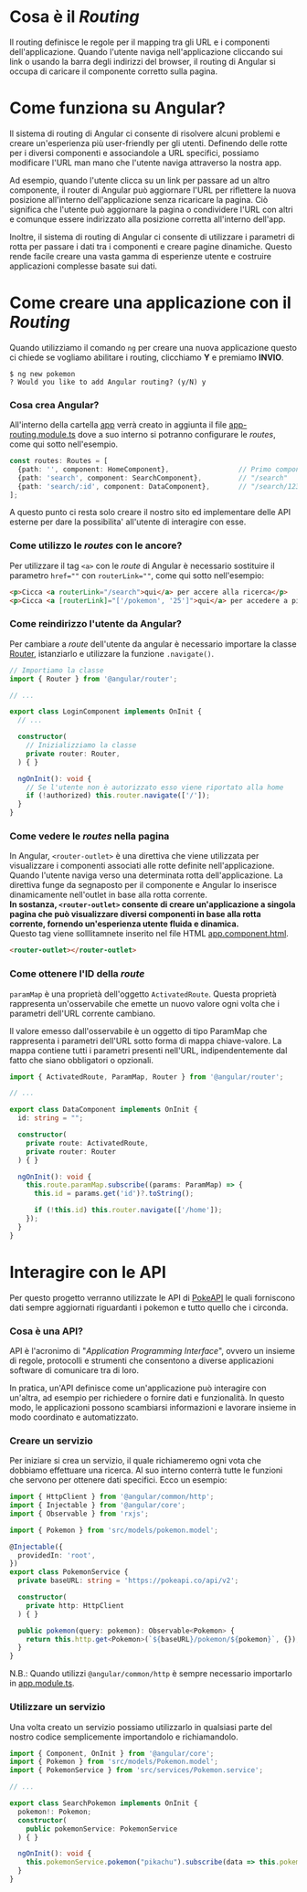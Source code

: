 # Cosa è il *Routing*
Il routing definisce le regole per il mapping tra gli URL e i componenti dell'applicazione. Quando l'utente naviga nell'applicazione cliccando sui link o usando la barra degli indirizzi del browser, il routing di Angular si occupa di caricare il componente corretto sulla pagina.

# Come funziona su Angular?
Il sistema di routing di Angular ci consente di risolvere alcuni problemi e creare un'esperienza più user-friendly per gli utenti. Definendo delle rotte per i diversi componenti e associandole a URL specifici, possiamo modificare l'URL man mano che l'utente naviga attraverso la nostra app.

Ad esempio, quando l'utente clicca su un link per passare ad un altro componente, il router di Angular può aggiornare l'URL per riflettere la nuova posizione all'interno dell'applicazione senza ricaricare la pagina. Ciò significa che l'utente può aggiornare la pagina o condividere l'URL con altri e comunque essere indirizzato alla posizione corretta all'interno dell'app.

Inoltre, il sistema di routing di Angular ci consente di utilizzare i parametri di rotta per passare i dati tra i componenti e creare pagine dinamiche. Questo rende facile creare una vasta gamma di esperienze utente e costruire applicazioni complesse basate sui dati.

# Come creare una applicazione con il *Routing*
Quando utilizziamo il comando `ng` per creare una nuova applicazione questo ci chiede se vogliamo abilitare i routing, clicchiamo **Y** e premiamo **INVIO**.
```console
$ ng new pokemon
? Would you like to add Angular routing? (y/N) y
```

### Cosa crea Angular?
All'interno della cartella [app](./pokemon/src/app/) verrà creato in aggiunta il file [app-routing.module.ts](./pokemon/src/app/app-routing.module.ts) dove a suo interno si potranno configurare le *routes*, come qui sotto nell'esempio.
```ts
const routes: Routes = [
  {path: '', component: HomeComponent},                 // Primo componente che viene caricato quando viene caricato il sito ("/")
  {path: 'search', component: SearchComponent},         // "/search"
  {path: 'search/:id', component: DataComponent},       // "/search/123" o "/search/456"
];
```
A questo punto ci resta solo creare il nostro sito ed implementare delle API esterne per dare la possibilita' all'utente di interagire con esse.

### Come utilizzo le *routes* con le ancore?
Per utilizzare il tag `<a>` con le *route* di Angular è necessario sostituire il parametro `href=""` con `routerLink=""`, come qui sotto nell'esempio:
```html
<p>Cicca <a routerLink="/search">qui</a> per accere alla ricerca</p>
<p>Cicca <a [routerLink]="['/pokemon', '25']">qui</a> per accedere a pikachu</p>
```

### Come reindirizzo l'utente da Angular?
Per cambiare a *route* dell'utente da angular è necessario importare la classe [Router](https://angular.io/api/router/Router), istanziarlo e utilizzare la funzione `.navigate()`.
```ts
// Importiamo la classe
import { Router } from '@angular/router';

// ...

export class LoginComponent implements OnInit {
  // ...

  constructor(
    // Inizializziamo la classe
    private router: Router,
  ) { }

  ngOnInit(): void {
    // Se l'utente non è autorizzato esso viene riportato alla home
    if (!authorized) this.router.navigate(['/']);
  }
}
```

### Come vedere le *routes* nella pagina
In Angular, `<router-outlet>` è una direttiva che viene utilizzata per visualizzare i componenti associati alle rotte definite nell'applicazione. Quando l'utente naviga verso una determinata rotta dell'applicazione. La direttiva funge da segnaposto per il componente e Angular lo inserisce dinamicamente nell'outlet in base alla rotta corrente.<br>
**In sostanza, `<router-outlet>` consente di creare un'applicazione a singola pagina che può visualizzare diversi componenti in base alla rotta corrente, fornendo un'esperienza utente fluida e dinamica.**<br>
Questo tag viene solllitamnete inserito nel file HTML [app.component.html](./pokemon/src/app/app.component.html).
```html
<router-outlet></router-outlet>
```

### Come ottenere l'ID della *route*
`paramMap` è una proprietà dell'oggetto `ActivatedRoute`. Questa proprietà rappresenta un'osservabile che emette un nuovo valore ogni volta che i parametri dell'URL corrente cambiano.

Il valore emesso dall'osservabile è un oggetto di tipo ParamMap che rappresenta i parametri dell'URL sotto forma di mappa chiave-valore. La mappa contiene tutti i parametri presenti nell'URL, indipendentemente dal fatto che siano obbligatori o opzionali.

```ts
import { ActivatedRoute, ParamMap, Router } from '@angular/router';

// ...

export class DataComponent implements OnInit {
  id: string = "";

  constructor(
    private route: ActivatedRoute,
    private router: Router
  ) { }

  ngOnInit(): void {
    this.route.paramMap.subscribe((params: ParamMap) => {
      this.id = params.get('id')?.toString();

      if (!this.id) this.router.navigate(['/home']);
    });
  }
}
```

# Interagire con le API
Per questo progetto verranno utilizzate le API di [PokeAPI](https://pokeapi.co/) le quali forniscono dati sempre aggiornati riguardanti i pokemon e tutto quello che i circonda.

### Cosa è una API?
API è l'acronimo di "*Application Programming Interface*", ovvero un insieme di regole, protocolli e strumenti che consentono a diverse applicazioni software di comunicare tra di loro.

In pratica, un'API definisce come un'applicazione può interagire con un'altra, ad esempio per richiedere o fornire dati e funzionalità. In questo modo, le applicazioni possono scambiarsi informazioni e lavorare insieme in modo coordinato e automatizzato.

### Creare un servizio
Per iniziare si crea un servizio, il quale richiameremo ogni vota che dobbiamo effettuare una ricerca. Al suo interno conterrà tutte le funzioni che servono per ottenere dati specifici. Ecco un esempio:
```ts
import { HttpClient } from '@angular/common/http';
import { Injectable } from '@angular/core';
import { Observable } from 'rxjs';

import { Pokemon } from 'src/models/pokemon.model';

@Injectable({
  providedIn: 'root',
})
export class PokemonService {
  private baseURL: string = 'https://pokeapi.co/api/v2';

  constructor(
    private http: HttpClient
  ) { }

  public pokemon(query: pokemon): Observable<Pokemon> {
    return this.http.get<Pokemon>(`${baseURL}/pokemon/${pokemon}`, {});
  }
}
```
N.B.: Quando utilizzi `@angular/common/http` è sempre necessario importarlo in [app.module.ts](./pokemon/src/app/app.module.ts).

### Utilizzare un servizio
Una volta creato un servizio possiamo utilizzarlo in qualsiasi parte del nostro codice semplicemente importandolo e richiamandolo.
```ts
import { Component, OnInit } from '@angular/core';
import { Pokemon } from 'src/models/Pokemon.model';
import { PokemonService } from 'src/services/Pokemon.service';

// ...

export class SearchPokemon implements OnInit {
  pokemon!: Pokemon;
  constructor(
    public pokemonService: PokemonService
  ) { }

  ngOnInit(): void {
    this.pokemonService.pokemon("pikachu").subscribe(data => this.pokemon = data);
  }
}
```
